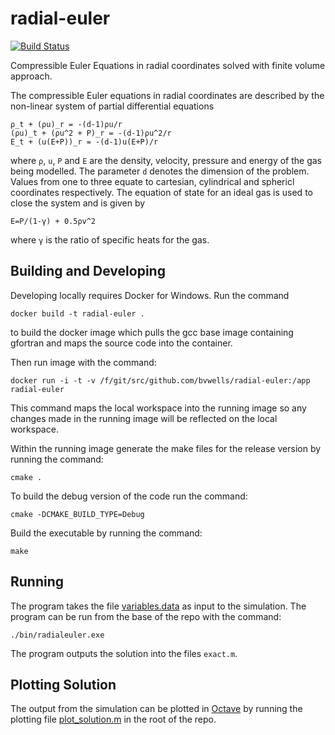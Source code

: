 # radial-euler
[![Build Status](https://travis-ci.org/bvwells/radial-euler.svg?branch=master)](https://travis-ci.org/bvwells/radial-euler)

Compressible Euler Equations in radial coordinates solved with finite volume approach.

The compressible Euler equations in radial coordinates are described by the non-linear system of partial differential equations

```
ρ_t + (ρu)_r = -(d-1)ρu/r
(ρu)_t + (ρu^2 + P)_r = -(d-1)ρu^2/r
E_t + (u(E+P))_r = -(d-1)u(E+P)/r
```

where ```ρ```, ```u```, ```P``` and ```E``` are the density, velocity, pressure and energy of the gas being modelled. The parameter ```d``` denotes the dimension of the problem. Values from one to three equate to cartesian, cylindrical and sphericl coordinates respectively. The equation of state for an ideal gas is used to close the system and is given by
```
E=P/(1-γ) + 0.5ρv^2
```
where ```γ``` is the ratio of specific heats for the gas.

## Building and Developing

Developing locally requires Docker for Windows. Run the command

```
docker build -t radial-euler .
```

to build the docker image which pulls the gcc base image containing gfortran and maps the source code into the container.

Then run image with the command:

```
docker run -i -t -v /f/git/src/github.com/bvwells/radial-euler:/app radial-euler
```

This command maps the local workspace into the running image so any changes made in the running image will be reflected on the local workspace.

Within the running image generate the make files for the release version by running the command:

```
cmake .
```

To build the debug version of the code run the command:

```
cmake -DCMAKE_BUILD_TYPE=Debug
```

Build the executable by running the command:

```
make
```

## Running

The program takes the file [variables.data](./variables.data) as input to the simulation. The program can be run from the base of the repo with the command:

```
./bin/radialeuler.exe
```

The program outputs the solution into the files ```exact.m```.

## Plotting Solution

The output from the simulation can be plotted in [Octave](https://www.gnu.org/software/octave/) by running the plotting file
[plot_solution.m](./plot_solution.m) in the root of the repo.
